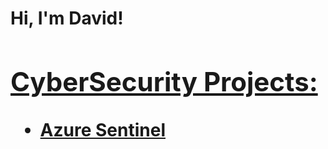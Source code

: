 <h1>Hi, I'm David! <br/><a  <a href="https://www.linkedin.com/in/joshmadakor/"> <h2>
<h2> CyberSecurity Projects:</h2>

- <b> [Azure Sentinel](https://github.com/Davidosorio55/Azure-Sentinel-SIEM-)
